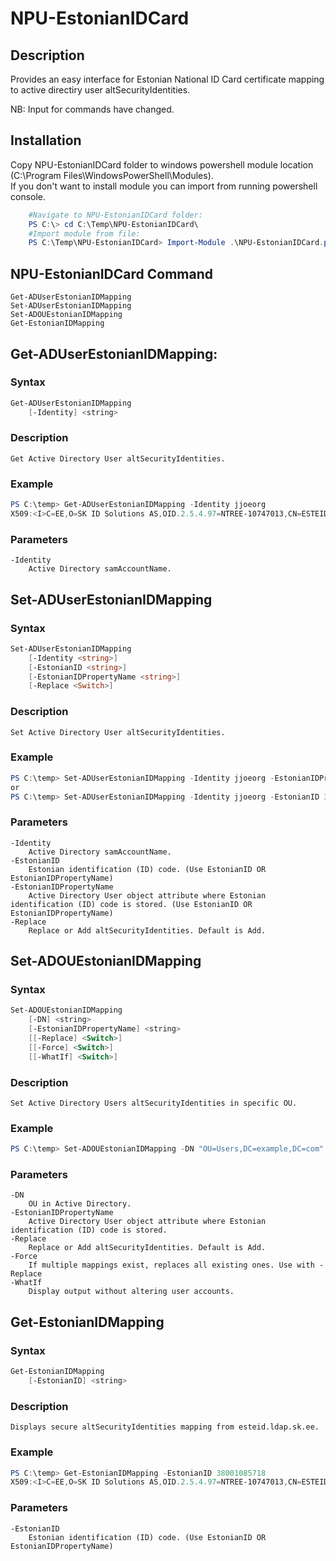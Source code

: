 # NPU-EstonianIDCard

## Description
Provides an easy interface for Estonian National ID Card certificate mapping to active directiry user altSecurityIdentities.

NB: Input for commands have changed.


## Installation
 Copy NPU-EstonianIDCard  folder to windows powershell module location (C:\Program Files\WindowsPowerShell\Modules).  
If you don't want to install module you can import from running powershell console.
```powershell
    #Navigate to NPU-EstonianIDCard folder:
    PS C:\> cd C:\Temp\NPU-EstonianIDCard\
    #Import module from file:
    PS C:\Temp\NPU-EstonianIDCard> Import-Module .\NPU-EstonianIDCard.psm1 -Force
```
## NPU-EstonianIDCard Command  
    Get-ADUserEstonianIDMapping
    Set-ADUserEstonianIDMapping
    Set-ADOUEstonianIDMapping
    Get-EstonianIDMapping


## Get-ADUserEstonianIDMapping:
### Syntax
```powershell
Get-ADUserEstonianIDMapping
    [-Identity] <string>
```
### Description
    Get Active Directory User altSecurityIdentities.
### Example
```powershell
PS C:\temp> Get-ADUserEstonianIDMapping -Identity jjoeorg
X509:<I>C=EE,O=SK ID Solutions AS,OID.2.5.4.97=NTREE-10747013,CN=ESTEID2018<SR>48D9BEEA2D33795C2FD344ED29DE2D30
```
### Parameters
    -Identity
        Active Directory samAccountName.


## Set-ADUserEstonianIDMapping
### Syntax
```powershell
Set-ADUserEstonianIDMapping 
    [-Identity <string>] 
    [-EstonianID <string>]
    [-EstonianIDPropertyName <string>]
    [-Replace <Switch>]
```
### Description
    Set Active Directory User altSecurityIdentities.
### Example
```powershell
PS C:\temp> Set-ADUserEstonianIDMapping -Identity jjoeorg -EstonianIDPropertyName isikukood -Replace
or
PS C:\temp> Set-ADUserEstonianIDMapping -Identity jjoeorg -EstonianID 38001085718 -Replace

```
### Parameters
    -Identity
        Active Directory samAccountName.
    -EstonianID
        Estonian identification (ID) code. (Use EstonianID OR EstonianIDPropertyName)    
    -EstonianIDPropertyName
        Active Directory User object attribute where Estonian identification (ID) code is stored. (Use EstonianID OR EstonianIDPropertyName)
    -Replace
        Replace or Add altSecurityIdentities. Default is Add.


## Set-ADOUEstonianIDMapping
### Syntax
```powershell
Set-ADOUEstonianIDMapping
    [-DN] <string>
    [-EstonianIDPropertyName] <string>
    [[-Replace] <Switch>]
    [[-Force] <Switch>]
    [[-WhatIf] <Switch>]
```
### Description
    Set Active Directory Users altSecurityIdentities in specific OU.
### Example
```powershell
PS C:\temp> Set-ADOUEstonianIDMapping -DN "OU=Users,DC=example,DC=com" -EstonianIDProperty "isikukood" -Replace  -WhatIf

```
### Parameters
    -DN
        OU in Active Directory.
    -EstonianIDPropertyName
        Active Directory User object attribute where Estonian identification (ID) code is stored.
    -Replace
        Replace or Add altSecurityIdentities. Default is Add.
    -Force
        If multiple mappings exist, replaces all existing ones. Use with -Replace
    -WhatIf        
        Display output without altering user accounts.


## Get-EstonianIDMapping
### Syntax
```powershell
Get-EstonianIDMapping
    [-EstonianID] <string>
```
### Description
    Displays secure altSecurityIdentities mapping from esteid.ldap.sk.ee.
### Example
```powershell
PS C:\temp> Get-EstonianIDMapping -EstonianID 38001085718 
X509:<I>C=EE,O=SK ID Solutions AS,OID.2.5.4.97=NTREE-10747013,CN=ESTEID2018<SR>48D9BEEA1D33795C2FD054ED29DE2D30
```
### Parameters
    -EstonianID
        Estonian identification (ID) code. (Use EstonianID OR EstonianIDPropertyName)  




